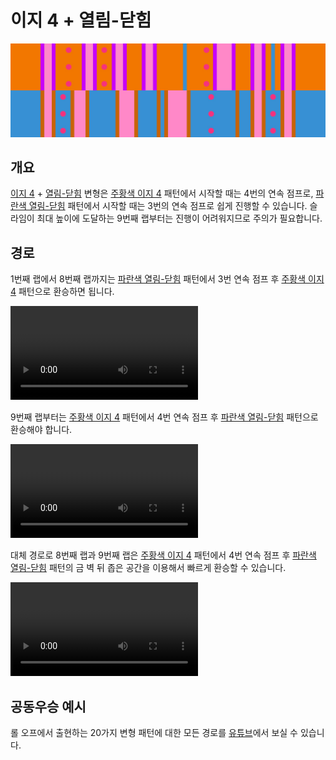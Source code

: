 # 이지 4 + 열림-닫힘

![Easy 4 + Open-Closed](../images/variations/easy-4-open-closed.jpg)

## 개요

[이지 4](../rolls/easy-4.md#주황색-패턴) + [열림-닫힘](../rolls/closed-open-open-closed.md#파란색-패턴) 변형은 [주황색 이지 4](../rolls/easy-4.md#주황색-패턴) 패턴에서 시작할 때는 4번의 연속 점프로, [파란색 열림-닫힘](../rolls/closed-open-open-closed.md#파란색-패턴) 패턴에서 시작할 때는 3번의 연속 점프로 쉽게 진행할 수 있습니다. 슬라임이 최대 높이에 도달하는 9번째 랩부터는 진행이 어려워지므로 주의가 필요합니다.

## 경로

1번째 랩에서 8번째 랩까지는 [파란색 열림-닫힘](../rolls/closed-open-open-closed.md#파란색-패턴) 패턴에서 3번 연속 점프 후 [주황색 이지 4](../rolls/easy-4.md#주황색-패턴) 패턴으로 환승하면 됩니다.

<video controls>
  <source src="../../images/variations/easy-4-open-closed-lap8.mp4" type="video/mp4">
</video>

9번째 랩부터는 [주황색 이지 4](../rolls/easy-4.md#주황색-패턴) 패턴에서 4번 연속 점프 후 [파란색 열림-닫힘](../rolls/closed-open-open-closed.md#파란색-패턴) 패턴으로 환승해야 합니다.

<video controls>
  <source src="../../images/variations/easy-4-open-closed-lap9.mp4" type="video/mp4">
</video>

대체 경로로 8번째 랩과 9번째 랩은 [주황색 이지 4](../rolls/easy-4.md#주황색-패턴) 패턴에서 4번 연속 점프 후 [파란색 열림-닫힘](../rolls/closed-open-open-closed.md#파란색-패턴) 패턴의 금 벽 뒤 좁은 공간을 이용해서 빠르게 환승할 수 있습니다.

<video controls>
  <source src="../../images/variations/easy-4-open-closed-alternate-path.mp4" type="video/mp4">
</video>

## 공동우승 예시

롤 오프에서 출현하는 20가지 변형 패턴에 대한 모든 경로를 [유튜브](https://www.youtube.com/playlist?list=PLG_QNSp9ZgJLWYSNl4vY26VJCZeOQHO1F)에서 보실 수 있습니다.
